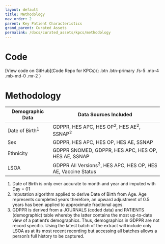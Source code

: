 ```yaml
---
layout: default
title: Methodology
nav_order: 2
parent: Key Patient Characteristics
grand_parent: Curated Assets
permalink: /docs/curated_assets/kpcs/methodology
---
```


# Code

[View code on GitHub](Code Repo for KPCs){: .btn .btn-primary .fs-5 .mb-4 .mb-md-0 .mr-2 }

[Code Repo for KPCs]: [https://just-the-docs.com](https://github.com/fionnachalmers)


# Methodology

| Demographic Data | Data Sources Included                                               |
|------------------|---------------------------------------------------------------------|
| Date of Birth<sup>1</sup>   | GDPPR, HES APC, HES OP<sup>2</sup>, HES AE<sup>2</sup>, SSNAP<sup>2</sup>       |
| Sex              | GDPPR, HES APC, HES OP, HES AE, SSNAP                               |
| Ethnicity        | GDPPR SNOMED, GDPPR, HES APC, HES OP, HES AE, SSNAP                 |
| LSOA             | GDPPR All Versions<sup>3</sup>, HES APC, HES OP, HES AE, Vaccine Status  |


1. Date of Birth is only ever accurate to month and year and imputed with Day = 01
2. Imputation algorithm applied to derive Date of Birth from Age. Age represents completed years therefore, an upward adjustment of 0.5 years has been applied to approximate fractional ages.
3. GDPPR is derived from a JOURNALS (coded data) and PATIENTS (demographic) table whereby the latter contains the most up-to-date view of a patient’s demographics. Thus, demographics in GDPPR are not record specific. Using the latest batch of the extract will include only LSOA as at its most recent recording but accessing all batches allows a person’s full history to be captured. 


